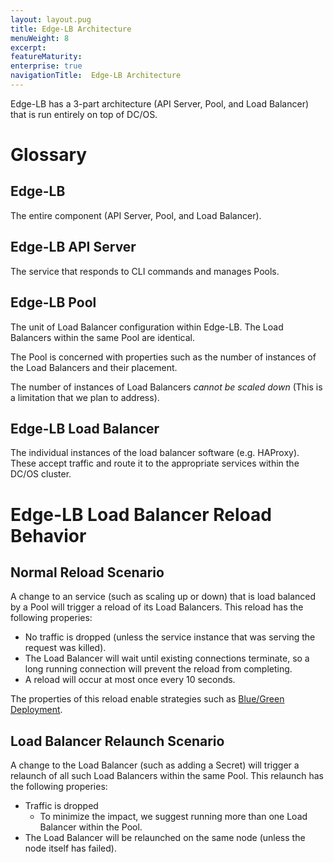 ```yaml
---
layout: layout.pug
title: Edge-LB Architecture
menuWeight: 8
excerpt:
featureMaturity:
enterprise: true
navigationTitle:  Edge-LB Architecture
---
```


Edge-LB has a 3-part architecture (API Server, Pool, and Load Balancer) that
is run entirely on top of DC/OS.

# Glossary

## <a name="edge-lb"></a>Edge-LB

The entire component (API Server, Pool, and Load Balancer).

## <a name="edge-lb-api-server"></a>Edge-LB API Server

The service that responds to CLI commands and manages Pools.

## <a name="edge-lb-pool"></a>Edge-LB Pool

The unit of Load Balancer configuration within Edge-LB. The Load Balancers within the same Pool are identical.

The Pool is concerned with properties such as the number of instances of the Load Balancers and their placement.

The number of instances of Load Balancers *cannot be scaled down* (This is
a limitation that we plan to address).

## <a name="edge-lb-load-balancer"></a>Edge-LB Load Balancer

The individual instances of the load balancer software (e.g. HAProxy). These accept traffic and route it to the appropriate services within the DC/OS cluster.

# <a name="edge-lb-reload-behavior"></a>Edge-LB Load Balancer Reload Behavior

## Normal Reload Scenario

A change to an service (such as scaling up or down) that is load balanced
by a Pool will trigger a reload of its Load Balancers. This reload has
the following properies:

* No traffic is dropped (unless the service instance that was serving the
  request was killed).
* The Load Balancer will wait until existing connections terminate, so a long
  running connection will prevent the reload from completing.
* A reload will occur at most once every 10 seconds.

The properties of this reload enable strategies such as
[Blue/Green Deployment](/docs/1.10/networking/edge-lb/strategies#blue-green-deployment).

## Load Balancer Relaunch Scenario

A change to the Load Balancer (such as adding a Secret) will trigger a
relaunch of all such Load Balancers within the same Pool. This relaunch has
the following properies:

* Traffic is dropped
    * To minimize the impact, we suggest running more than one Load
      Balancer within the Pool.
* The Load Balancer will be relaunched on the same node (unless the node itself
  has failed).
